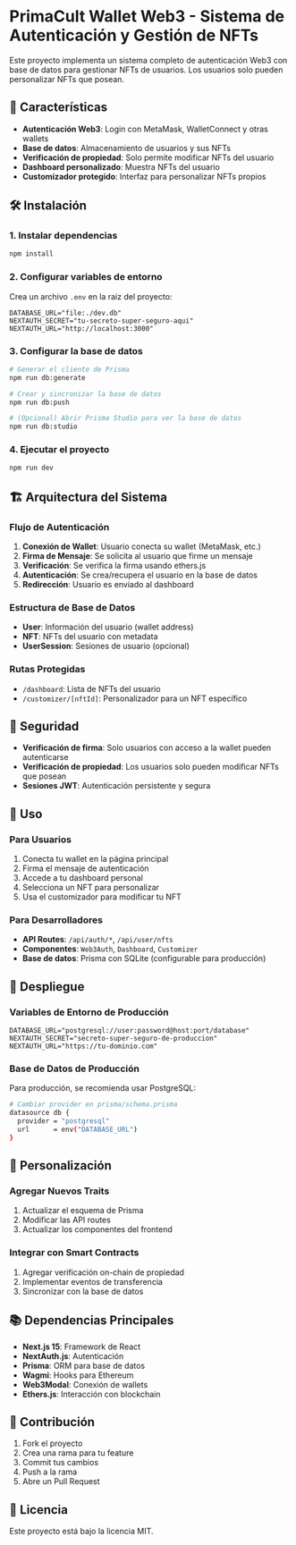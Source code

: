 # PrimaCult Wallet Web3 - Sistema de Autenticación y Gestión de NFTs

Este proyecto implementa un sistema completo de autenticación Web3 con base de datos para gestionar NFTs de usuarios. Los usuarios solo pueden personalizar NFTs que posean.

## 🚀 Características

- **Autenticación Web3**: Login con MetaMask, WalletConnect y otras wallets
- **Base de datos**: Almacenamiento de usuarios y sus NFTs
- **Verificación de propiedad**: Solo permite modificar NFTs del usuario
- **Dashboard personalizado**: Muestra NFTs del usuario
- **Customizador protegido**: Interfaz para personalizar NFTs propios

## 🛠️ Instalación

### 1. Instalar dependencias

```bash
npm install
```

### 2. Configurar variables de entorno

Crea un archivo `.env` en la raíz del proyecto:

```env
DATABASE_URL="file:./dev.db"
NEXTAUTH_SECRET="tu-secreto-super-seguro-aqui"
NEXTAUTH_URL="http://localhost:3000"
```

### 3. Configurar la base de datos

```bash
# Generar el cliente de Prisma
npm run db:generate

# Crear y sincronizar la base de datos
npm run db:push

# (Opcional) Abrir Prisma Studio para ver la base de datos
npm run db:studio
```

### 4. Ejecutar el proyecto

```bash
npm run dev
```

## 🏗️ Arquitectura del Sistema

### Flujo de Autenticación

1. **Conexión de Wallet**: Usuario conecta su wallet (MetaMask, etc.)
2. **Firma de Mensaje**: Se solicita al usuario que firme un mensaje
3. **Verificación**: Se verifica la firma usando ethers.js
4. **Autenticación**: Se crea/recupera el usuario en la base de datos
5. **Redirección**: Usuario es enviado al dashboard

### Estructura de Base de Datos

- **User**: Información del usuario (wallet address)
- **NFT**: NFTs del usuario con metadata
- **UserSession**: Sesiones de usuario (opcional)

### Rutas Protegidas

- `/dashboard`: Lista de NFTs del usuario
- `/customizer/[nftId]`: Personalizador para un NFT específico

## 🔐 Seguridad

- **Verificación de firma**: Solo usuarios con acceso a la wallet pueden autenticarse
- **Verificación de propiedad**: Los usuarios solo pueden modificar NFTs que posean
- **Sesiones JWT**: Autenticación persistente y segura

## 📱 Uso

### Para Usuarios

1. Conecta tu wallet en la página principal
2. Firma el mensaje de autenticación
3. Accede a tu dashboard personal
4. Selecciona un NFT para personalizar
5. Usa el customizador para modificar tu NFT

### Para Desarrolladores

- **API Routes**: `/api/auth/*`, `/api/user/nfts`
- **Componentes**: `Web3Auth`, `Dashboard`, `Customizer`
- **Base de datos**: Prisma con SQLite (configurable para producción)

## 🚀 Despliegue

### Variables de Entorno de Producción

```env
DATABASE_URL="postgresql://user:password@host:port/database"
NEXTAUTH_SECRET="secreto-super-seguro-de-produccion"
NEXTAUTH_URL="https://tu-dominio.com"
```

### Base de Datos de Producción

Para producción, se recomienda usar PostgreSQL:

```bash
# Cambiar provider en prisma/schema.prisma
datasource db {
  provider = "postgresql"
  url      = env("DATABASE_URL")
}
```

## 🔧 Personalización

### Agregar Nuevos Traits

1. Actualizar el esquema de Prisma
2. Modificar las API routes
3. Actualizar los componentes del frontend

### Integrar con Smart Contracts

1. Agregar verificación on-chain de propiedad
2. Implementar eventos de transferencia
3. Sincronizar con la base de datos

## 📚 Dependencias Principales

- **Next.js 15**: Framework de React
- **NextAuth.js**: Autenticación
- **Prisma**: ORM para base de datos
- **Wagmi**: Hooks para Ethereum
- **Web3Modal**: Conexión de wallets
- **Ethers.js**: Interacción con blockchain

## 🤝 Contribución

1. Fork el proyecto
2. Crea una rama para tu feature
3. Commit tus cambios
4. Push a la rama
5. Abre un Pull Request

## 📄 Licencia

Este proyecto está bajo la licencia MIT.

